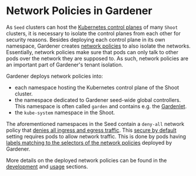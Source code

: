 # Network Policies in Gardener

As `Seed` clusters can host the [Kubernetes control planes](https://kubernetes.io/docs/concepts/#kubernetes-control-plane) of many `Shoot` clusters, it is necessary to isolate the control planes from each other for security reasons.
Besides deploying each control plane in its own namespace, Gardener creates [network policies](https://kubernetes.io/docs/concepts/services-networking/network-policies/) to also isolate the networks. 
Essentially, network policies make sure that pods can only talk to other pods over the network they are supposed to.
As such, network policies are an important part of Gardener's tenant isolation.

Gardener deploys network policies into:
 - each namespace hosting the Kubernetes control plane of the Shoot cluster.
 - the namespace dedicated to Gardener seed-wide global controllers. This namespace is often called `garden` and contains e.g. the [Gardenlet](https://github.com/gardener/gardener/blob/15cae57db802cbe460ff4cb3f80c26b2fc15e26f/docs/concepts/gardenlet.md).
 - the `kube-system` namespace in the Shoot.
 
The aforementioned namespaces in the Seed contain a `deny-all` network policy that [denies all ingress and egress traffic](https://kubernetes.io/docs/concepts/services-networking/network-policies/#default-deny-all-ingress-and-all-egress-traffic).
This [secure by default](https://en.wikipedia.org/wiki/Secure_by_default) setting requires pods to allow network traffic.
This is done by pods having [labels matching to the selectors of the network policies](https://kubernetes.io/docs/concepts/services-networking/network-policies/#networkpolicy-resource) deployed by Gardener.

More details on the deployed network policies can be found in the [development](https://github.com/gardener/gardener/tree/master/docs/development/seed_network_policies.md) and [usage](https://github.com/gardener/gardener/tree/master/docs/usage/shoot_network_policies.md) sections.